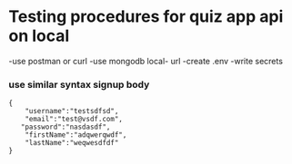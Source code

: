 # Testing procedures for quiz app api on local
-use postman or curl
-use mongodb local- url
-create .env 
    -write secrets


### use similar syntax signup body

```
{
    "username":"testsdfsd",
    "email":"test@vsdf.com",
   "password":"nasdasdf",
    "firstName":"adqwerqwdf",
    "lastName":"weqwesdfdf"
}
```